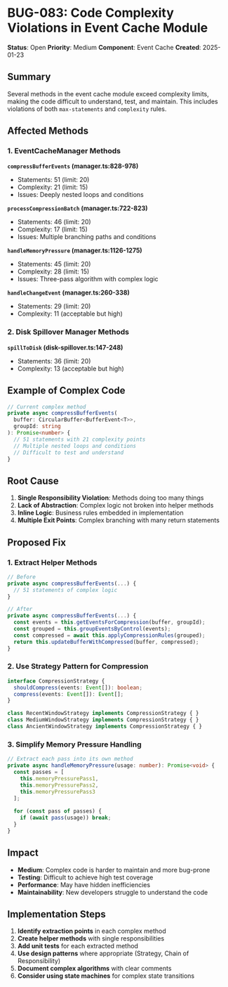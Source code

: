 # BUG-083: Code Complexity Violations in Event Cache Module

**Status**: Open
**Priority**: Medium
**Component**: Event Cache
**Created**: 2025-01-23

## Summary

Several methods in the event cache module exceed complexity limits, making the code difficult to understand, test, and maintain. This includes violations of both `max-statements` and `complexity` rules.

## Affected Methods

### 1. EventCacheManager Methods

**`compressBufferEvents` (manager.ts:828-978)**
- Statements: 51 (limit: 20)
- Complexity: 21 (limit: 15)
- Issues: Deeply nested loops and conditions

**`processCompressionBatch` (manager.ts:722-823)**
- Statements: 46 (limit: 20)
- Complexity: 17 (limit: 15)
- Issues: Multiple branching paths and conditions

**`handleMemoryPressure` (manager.ts:1126-1275)**
- Statements: 45 (limit: 20)
- Complexity: 28 (limit: 15)
- Issues: Three-pass algorithm with complex logic

**`handleChangeEvent` (manager.ts:260-338)**
- Statements: 29 (limit: 20)
- Complexity: 11 (acceptable but high)

### 2. Disk Spillover Manager Methods

**`spillToDisk` (disk-spillover.ts:147-248)**
- Statements: 36 (limit: 20)
- Complexity: 13 (acceptable but high)

## Example of Complex Code

```typescript
// Current complex method
private async compressBufferEvents(
  buffer: CircularBuffer<BufferEvent<T>>,
  groupId: string
): Promise<number> {
  // 51 statements with 21 complexity points
  // Multiple nested loops and conditions
  // Difficult to test and understand
}
```

## Root Cause

1. **Single Responsibility Violation**: Methods doing too many things
2. **Lack of Abstraction**: Complex logic not broken into helper methods
3. **Inline Logic**: Business rules embedded in implementation
4. **Multiple Exit Points**: Complex branching with many return statements

## Proposed Fix

### 1. Extract Helper Methods
```typescript
// Before
private async compressBufferEvents(...) {
  // 51 statements of complex logic
}

// After
private async compressBufferEvents(...) {
  const events = this.getEventsForCompression(buffer, groupId);
  const grouped = this.groupEventsByControl(events);
  const compressed = await this.applyCompressionRules(grouped);
  return this.updateBufferWithCompressed(buffer, compressed);
}
```

### 2. Use Strategy Pattern for Compression
```typescript
interface CompressionStrategy {
  shouldCompress(events: Event[]): boolean;
  compress(events: Event[]): Event[];
}

class RecentWindowStrategy implements CompressionStrategy { }
class MediumWindowStrategy implements CompressionStrategy { }
class AncientWindowStrategy implements CompressionStrategy { }
```

### 3. Simplify Memory Pressure Handling
```typescript
// Extract each pass into its own method
private async handleMemoryPressure(usage: number): Promise<void> {
  const passes = [
    this.memoryPressurePass1,
    this.memoryPressurePass2,
    this.memoryPressurePass3
  ];
  
  for (const pass of passes) {
    if (await pass(usage)) break;
  }
}
```

## Impact

- **Medium**: Complex code is harder to maintain and more bug-prone
- **Testing**: Difficult to achieve high test coverage
- **Performance**: May have hidden inefficiencies
- **Maintainability**: New developers struggle to understand the code

## Implementation Steps

1. **Identify extraction points** in each complex method
2. **Create helper methods** with single responsibilities
3. **Add unit tests** for each extracted method
4. **Use design patterns** where appropriate (Strategy, Chain of Responsibility)
5. **Document complex algorithms** with clear comments
6. **Consider using state machines** for complex state transitions
